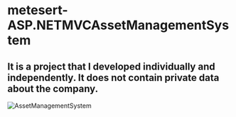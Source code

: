 # metesert-ASP.NETMVCAssetManagementSystem
## It is a project that I developed individually and independently. It does not contain private data about the company.

![AssetManagementSystem](https://github.com/metesert/metesert-ASP.NETMVCAssetManagementSystem/assets/83639803/7e5db040-3eaf-46ee-9327-51da098ee4cb)

